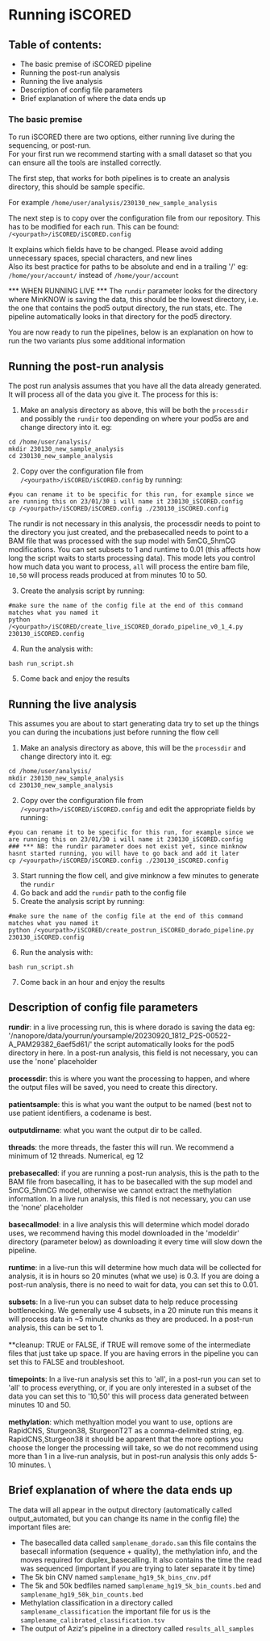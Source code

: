 # Running iSCORED

## Table of contents:
-  The basic premise of iSCORED pipeline
-  Running the post-run analysis
-  Running the live analysis
-  Description of config file parameters 
-  Brief explanation of where the data ends up


### The basic premise

To run iSCORED there are two options, either running live during the sequencing, or post-run.  
For your first run we recommend starting with a small dataset so that you can ensure all the tools are installed correctly.  
  
The first step, that works for both pipelines is to create an analysis directory, this should be sample specific.  

For example `/home/user/analysis/230130_new_sample_analysis` 

The next step is to copy over the configuration file from our repository. This has to be modified for each run. This can be found:  
`/<yourpath>/iSCORED/iSCORED.config`

It explains which fields have to be changed. Please avoid adding unnecessary spaces, special characters, and new lines  
Also its best practice for paths to be absolute and end in a trailing '/' eg: `/home/your/account/` instead of `/home/your/account`   
  
  
*** WHEN RUNNING LIVE *** 
The `rundir` parameter looks for the directory where MinKNOW is saving the data, this should be the lowest directory, i.e. the one that contains the pod5 output directory, the run stats, etc. The pipeline automatically looks in that directory for the pod5 directory.  

You are now ready to run the pipelines, below is an explanation on how to run the two variants plus some additional information

## Running the post-run analysis  
The post run analysis assumes that you have all the data already generated. It will process all of the data you give it. The process for this is:
1. Make an analysis directory as above, this will be both the `processdir` and possibly the `rundir` too depending on where your pod5s are and change directory into it. eg:
```
cd /home/user/analysis/
mkdir 230130_new_sample_analysis
cd 230130_new_sample_analysis
```

2. Copy over the configuration file from `/<yourpath>/iSCORED/iSCORED.config` by running:
``` 
#you can rename it to be specific for this run, for example since we are running this on 23/01/30 i will name it 230130_iSCORED.config
cp /<yourpath>/iSCORED/iSCORED.config ./230130_iSCORED.config 
```
The rundir is not necessary in this analysis, the processdir needs to point to the directory you just created, and the prebasecalled needs to point to a BAM file that was processed with the sup model with 5mCG_5hmCG modifications. You can set subsets to 1 and runtime to 0.01 (this affects how long the script waits to starts processing data).  This mode lets you control how much data you want to process, `all` will process the entire bam file,  `10,50` will process reads produced at from minutes 10 to 50. 

3. Create the analysis script by running:
```
#make sure the name of the config file at the end of this command matches what you named it 
python /<yourpath>/iSCORED/create_live_iSCORED_dorado_pipeline_v0_1_4.py 230130_iSCORED.config
```

4. Run the analysis with: 
```
bash run_script.sh
```

5. Come back and enjoy the results 


## Running the live analysis  
This assumes you are about to start generating data try to set up the things you can during the incubations just before running the flow cell   

1. Make an analysis directory as above, this will be the `processdir` and change directory into it. eg:
```
cd /home/user/analysis/
mkdir 230130_new_sample_analysis
cd 230130_new_sample_analysis
```
2. Copy over the configuration file from `/<yourpath>/iSCORED/iSCORED.config` and edit the appropriate fields by running:
``` 
#you can rename it to be specific for this run, for example since we are running this on 23/01/30 i will name it 230130_iSCORED.config
### *** NB: the rundir parameter does not exist yet, since minknow hasnt started running, you will have to go back and add it later 
cp /<yourpath>/iSCORED/iSCORED.config ./230130_iSCORED.config 
```
3. Start running the flow cell, and give minknow a few minutes to generate the `rundir` 
4. Go back and add the `rundir` path to the config file 
5. Create the analysis script by running:
```
#make sure the name of the config file at the end of this command matches what you named it 
python /<yourpath>/iSCORED/create_postrun_iSCORED_dorado_pipeline.py 230130_iSCORED.config
```

6. Run the analysis with: 
```
bash run_script.sh
```

7. Come back in an hour and enjoy the results 

## Description of config file parameters 

**rundir**: in a live processing run, this is where dorado is saving the data eg: '/nanopore/data/yourrun/yoursample/20230920_1812_P2S-00522-A_PAM29382_6aef5d61/' the script automatically looks for the pod5 directory in here. In a post-run analysis, this field is not necessary, you can use the 'none' placeholder \
\
**processdir**: this is where you want the processing to happen, and where the output files will be saved, you need to create this directory. \
\
**patientsample**: this is what you want the output to be named (best not to use patient identifiers, a codename is best. \
\
**outputdirname**: what you want the output dir to be called. \
\
**threads**: the more threads, the faster this will run. We recommend a minimum of 12 threads. Numerical, eg 12\
\
**prebasecalled**: if you are running a post-run analysis, this is the path to the BAM file from basecalling, it has to be basecalled with the sup model and 5mCG_5hmCG model, otherwise we cannot extract the methylation information. In a live run analysis, this filed is not necessary, you can use the 'none' placeholder\
\
**basecallmodel**: in a live analysis this will determine which model dorado uses, we recommend having this model downloaded in the 'modeldir' directory (parameter below) as downloading it every time will slow down the pipeline. \
\
**runtime**: in a live-run this will determine how much data will be collected for analysis, it is in hours so 20 minutes (what we use) is 0.3. If you are doing a post-run analysis, there is no need to wait for data, you can set this to 0.01. \
\
**subsets**: In a live-run you can subset data to help reduce processing bottlenecking. We generally use 4 subsets, in a 20 minute run this means it will process data in ~5 minute chunks as they are produced. In a post-run analysis, this can be set to 1. \
\
**cleanup: TRUE or FALSE, if TRUE will remove some of the intermediate files that just take up space. If you are having errors in the pipeline you can set this to FALSE and troubleshoot. \
\
**timepoints**: In a live-run analysis set this to 'all', in a post-run you can set to 'all' to process everything, or, if you are only interested in a subset of the data you can set this to '10,50' this will process data generated between minutes 10 and 50. \
\
**methylation**: which methyaltion model you want to use, options are RapidCNS, Sturgeon38, SturgeonT2T as a comma-delimited string, eg. RapidCNS,Sturgeon38 it should be apparent that the more options you choose the longer the processing will take, so we do not recommend using more than 1 in a live-run analysis, but in post-run analysis this only adds 5-10 minutes. \



## Brief explanation of where the data ends up
The data will all appear in the output directory (automatically called output_automated, but you can change its name in the config file) the important files are:
-  The basecalled data called `samplename_dorado.sam` this file contains the basecall information (sequence + quality), the methylation info, and the moves required for duplex_basecalling. It also contains the time the read was sequenced (important if you are trying to later separate it by time)
-  The 5k bin CNV named `samplename_hg19_5k_bins_cnv.pdf`
-  The 5k and 50k bedfiles named `samplename_hg19_5k_bin_counts.bed` and `samplename_hg19_50k_bin_counts.bed`
-  Methylation classification in a directory called `samplename_classification` the important file for us is the `samplename_calibrated_classification.tsv`
-  The output of Aziz's pipeline in a directory called `results_all_samples`
